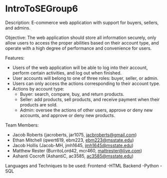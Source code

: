 # IntroToSEGroup6

Description:
  E-commerce web application with support for buyers, sellers, and admins. 

Objective:
  The web application should store all information securely, only allow users to access the proper abilities based on their account type, and operate with a high degree of performance and convenience for users.

Features:
  - Users of the web application will be able to log into their account, perform certain activities, and log out when finished. 
  - User accounts will belong to one of three roles: buyer, seller, or admin.
  - Users can only access the actions corresponding to their account type.
  - Actions by account type:
    - Buyer: search, compare, buy, and return products.
    - Seller: add products, sell products, and receive payment when their products are sold.
    - Admin: oversee the actions of other users, approve or deny new accounts, and approve or deny new products.

Team Members:
  - Jacob Roberts (jacroberts, jar1075, jacbroberts@gmail.com)
  - Ethan Mitchell (qwert619, ebm223, ebm223@msstate.edu)
  - Jacob Hollis (Jacob-MH, jmh1645, jmh1645@msstate.edu)
  - Matthew Rester (BurritoLord42, mcr460, mattrester@live.com)
  - Ashanti Cocroft (AshantiC, ac3585, ac3585@msstate.edu)

Languages and Techniques to be used:
  Frontend
    -HTML
  Backend
    -Python
    -SQL
